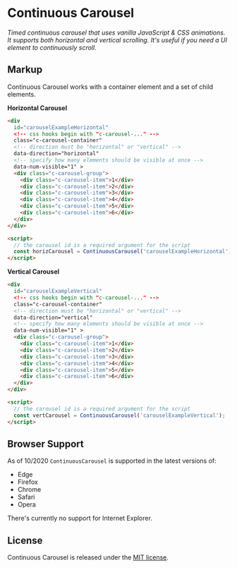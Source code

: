 # Continuous Carousel

_Timed continuous carousel that uses vanilla JavaScript & CSS animations. It supports both horizontal and vertical scrolling. It's useful if you need a UI element to continuously scroll._

## Markup

Continuous Carousel works with a container element and a set of child elements.

**Horizontal Carousel**

```html
<div
  id="carouselExampleHorizontal"
  <!-- css hooks begin with "c-carousel-..." -->
  class="c-carousel-container"
  <!-- direction must be "horizontal" or "vertical" -->
  data-direction="horizontal"
  <!-- specify how many elements should be visible at once -->
  data-num-visible="1" >
  <div class="c-carousel-group">
    <div class="c-carousel-item">1</div>
    <div class="c-carousel-item">2</div>
    <div class="c-carousel-item">3</div>
    <div class="c-carousel-item">4</div>
    <div class="c-carousel-item">5</div>
    <div class="c-carousel-item">6</div>
  </div>
</div>

<script>
  // the carousel id is a required argument for the script
  const horizCarousel = ContinuousCarousel('carouselExampleHorizontal');
</script>
```

**Vertical Carousel**

```html
<div
  id="carouselExampleVertical"
  <!-- css hooks begin with "c-carousel-..." -->
  class="c-carousel-container"
  <!-- direction must be "horizontal" or "vertical" -->
  data-direction="vertical"
  <!-- specify how many elements should be visible at once -->
  data-num-visible="1" >
  <div class="c-carousel-group">
    <div class="c-carousel-item">1</div>
    <div class="c-carousel-item">2</div>
    <div class="c-carousel-item">3</div>
    <div class="c-carousel-item">4</div>
    <div class="c-carousel-item">5</div>
    <div class="c-carousel-item">6</div>
  </div>
</div>

<script>
  // the carousel id is a required argument for the script
  const vertCarousel = ContinuousCarousel('carouselExampleVertical');
</script>
```

## Browser Support

As of 10/2020 `ContinuousCarousel` is supported in the latest versions of:

- Edge
- Firefox
- Chrome
- Safari
- Opera

There's currently no support for Internet Explorer.

## License

Continuous Carousel is released under the [MIT license](https://github.com/jonchretien/continuous-carousel/blob/master/LICENSE.txt).
